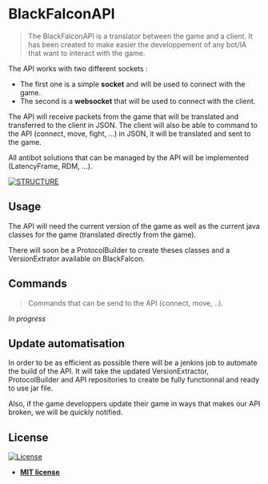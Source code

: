 # BlackFalconAPI

> The BlackFalconAPI is a translator between the game and a client. It has been created to make easier the developpement of any bot/IA that want to interact with the game.

The API works with two different sockets :

- The first one is a simple **socket** and will be used to connect with the game. 
- The second is a **websocket** that will be used to connect with the client. 

The API will receive packets from the game that will be translated and transferred to the client in JSON. The client will also be able to command to the API (connect, move, fight, ...) in JSON, it will be translated and sent to the game. 

All antibot solutions that can be managed by the API will be implemented (LatencyFrame, RDM, ...). 

[![STRUCTURE](https://trello-attachments.s3.amazonaws.com/5ce57f181041ba0b5ae4c693/5ce960f68adc4307dec113cc/3727b230292b52f744aa3a6ef01e1077/API.svg)]()

## Usage 

The API will need the current version of the game as well as the current java classes for the game (translated directly from the game). 

There will soon be a ProtocolBuilder to create theses classes and a VersionExtrator available on BlackFalcon.

## Commands 

> Commands that can be send to the API (connect, move, ..).

*In progress*

## Update automatisation 

In order to be as efficient as possible there will be a jenkins job to automate the build of the API. It will take the updated VersionExtractor, ProtocolBuilder and API repositories to create be fully functionnal and ready to use jar file. 

Also, if the game developpers update their game in ways that makes our API broken, we will be quickly notified. 

## License

[![License](http://img.shields.io/:license-mit-blue.svg?style=flat-square)](http://badges.mit-license.org)

- **[MIT license](http://opensource.org/licenses/mit-license.php)**
